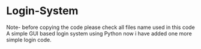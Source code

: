 # Login-System
Note- before copying the code please check all files name used in this code
A simple GUI based login system using Python
now i have added one more simple login code.
